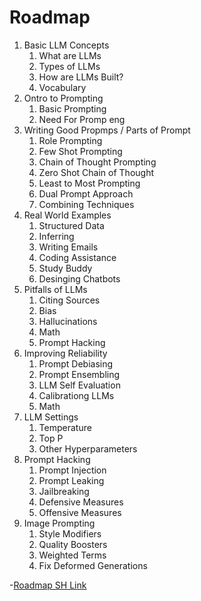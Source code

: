 # Roadmap

1. Basic LLM Concepts
   1. What are LLMs
   2. Types of LLMs
   3. How are LLMs Built?
   4. Vocabulary
2. Ontro to Prompting
   1. Basic Prompting
   2. Need For Promp eng
3. Writing Good Propmps / Parts of Prompt
   1. Role Prompting
   2. Few Shot Prompting
   3. Chain of Thought Prompting
   4. Zero Shot Chain of Thought
   5. Least to Most Prompting
   6. Dual Prompt Approach
   7. Combining Techniques
4. Real World Examples
   1. Structured Data
   2. Inferring
   3. Writing Emails
   4. Coding Assistance
   5. Study Buddy
   6. Desinging Chatbots
5. Pitfalls of LLMs
   1. Citing Sources
   2. Bias
   3. Hallucinations
   4. Math
   5. Prompt Hacking
6. Improving Reliability
   1. Prompt Debiasing
   2. Prompt Ensembling
   3. LLM Self Evaluation
   4. Calibrationg LLMs
   5. Math
7. LLM Settings
   1. Temperature
   2. Top P
   3. Other Hyperparameters
8. Prompt Hacking
   1. Prompt Injection
   2. Prompt Leaking
   3. Jailbreaking
   4. Defensive Measures
   5. Offensive Measures
9. Image Prompting
   1. Style Modifiers
   2. Quality Boosters
   3. Weighted Terms
   4. Fix Deformed Generations

-[Roadmap SH Link](https://roadmap.sh/prompt-engineering)
